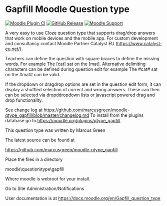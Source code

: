 # Gapfill Moodle Question type
[![Moodle Plugin CI](https://github.com/marcusgreen/moodle-qtype_gapfill/actions/workflows/moodle-ci.yml/badge.svg)](https://github.com/marcusgreen/moodle-qtype_gapfill/actions/workflows/moodle-ci.yml) [![GitHub Release](https://img.shields.io/github/release/marcusgreen/moodle-qtype_gapfill.svg)](https://github.com/marcusgreen//moodle-qtype_gapfill/releases)
[![Moodle Support](https://img.shields.io/badge/Moodle-%3E%3D%204.0-blue)](https://github.com/marcusgreen/moodle-qtype_gapfill/actions)

A very easy to use Cloze question type that supports drag/drop answers that work on mobile devices and the mobile app. For custom development and consultancy contact Moodle Partner Catalyst EU (https://www.catalyst-eu.net/).

Teachers can define the question with square braces to define the missing words. For example The [cat] sat on the [mat].
Alternative delimiting characters can be defined during question edit for example The #cat# sat on the #mat# can be valid.

If the dropdown or dragdrop options are set in the question edit form, it can display a shuffled selection  of correct and
wrong answers. These can then can be selected via dropddropdown lists or javascript powered drag and drop functionality.

See change log at https://github.com/marcusgreen/moodle-qtype_gapfill/blob/master/changelog.md
To install from the plugins database go to https://moodle.org/plugins/qtype_gapfill

This question type was written by Marcus Green

The latest source can be found at

https://github.com/marcusgreen/moodle-qtype_gapfill

Place the files in a directory

moodle\question\type\gapfill

Where moodle is webroot for your install.

Go to Site Administration/Notifications

User documentation is at https://docs.moodle.org/en/Gapfill_question_type
